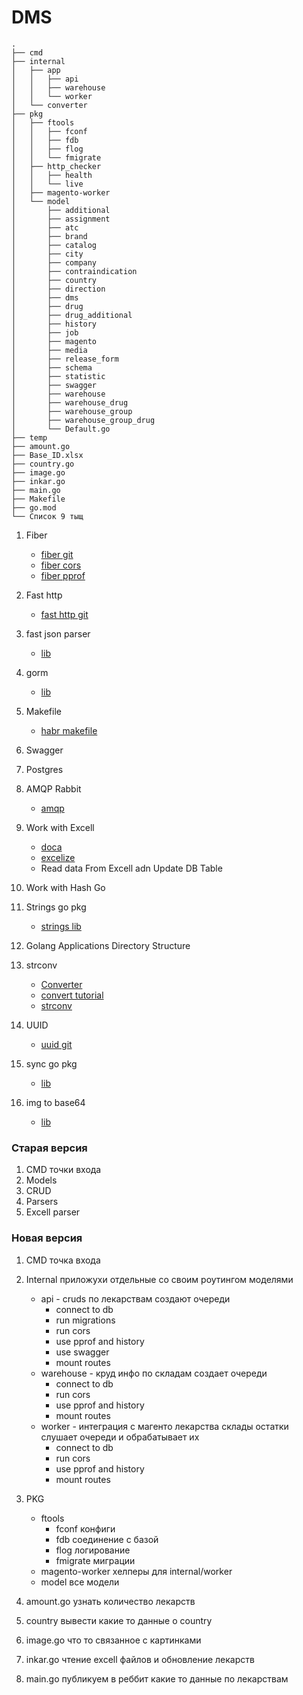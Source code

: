 # DMS

    .
    ├── cmd
    ├── internal       
    │   ├── app        
    │   │   ├── api
    │   │   ├── warehouse
    │   │   └── worker
    │   └── converter
    ├── pkg
    │   ├── ftools
    │   │   ├── fconf
    │   │   ├── fdb
    │   │   ├── flog
    │   │   └── fmigrate
    │   ├── http_checker
    │   │   ├── health
    │   │   └── live
    │   ├── magento-worker
    │   └── model
    │       ├── additional
    │       ├── assignment
    │       ├── atc
    │       ├── brand
    │       ├── catalog
    │       ├── city
    │       ├── company
    │       ├── contraindication
    │       ├── country
    │       ├── direction
    │       ├── dms
    │       ├── drug
    │       ├── drug_additional
    │       ├── history
    │       ├── job
    │       ├── magento
    │       ├── media
    │       ├── release_form
    │       ├── schema
    │       ├── statistic
    │       ├── swagger
    │       ├── warehouse
    │       ├── warehouse_drug
    │       ├── warehouse_group
    │       ├── warehouse_group_drug
    │       └── Default.go
    ├── temp
    ├── amount.go
    ├── Base_ID.xlsx
    ├── country.go
    ├── image.go
    ├── inkar.go
    ├── main.go
    ├── Makefile
    ├── go.mod
    └── Список 9 тыщ


1. Fiber
    * [fiber git](github.com/gofiber/fiber/v2)
    * [fiber cors](github.com/gofiber/fiber/v2/middleware/cors)
    * [fiber pprof](github.com/gofiber/fiber/v2/middleware/pprof)
2. Fast http
    * [fast http git](github.com/valyala/fasthttp)
3. fast json parser
    * [lib](github.com/valyala/fastjson)
4. gorm
    * [lib](gorm.io/gorm)


1. Makefile
    * [habr makefile](https://habr.com/ru/post/461467/)
2. Swagger
4. Postgres
5. AMQP Rabbit
    * [amqp](github.com/streadway/amqp)
6. Work with Excell
    * [doca](https://xuri.me/excelize/ru/base/installation.html#install) 
    * [excelize](https://github.com/360EntSecGroup-Skylar/excelize) 
    * Read data From Excell adn Update DB Table 
7. Work with Hash Go
8. Strings go pkg
    * [strings lib](https://golang.org/pkg/strings/)
9. Golang Applications Directory Structure
10. strconv
    * [Converter](https://replit.com/@Avutzhan/DMSConverter#main.go)
    * [convert tutorial](https://golangify.com/string-in-number#:~:text=ParseInt()%20%D0%B8%20ParseFloat()%20%D0%B4%D0%BB%D1%8F%20%D0%BA%D0%BE%D0%BD%D0%B2%D0%B5%D1%80%D1%82%D0%B0%D1%86%D0%B8%D0%B8%20%D1%81%D1%82%D1%80%D0%BE%D0%BA%D0%B8%20%D0%B2%20%D1%87%D0%B8%D1%81%D0%BB%D0%BE&text=%D0%A4%D1%83%D0%BD%D0%BA%D1%86%D0%B8%D1%8F%20ParseFloat%20%D0%BA%D0%BE%D0%BD%D0%B2%D0%B5%D1%80%D1%82%D0%B8%D1%80%D1%83%D0%B5%D1%82%20%D1%81%D1%82%D1%80%D0%BE%D0%BA%D1%83%20%D0%B2%20%D1%87%D0%B8%D1%81%D0%BB%D0%BE%20%D0%B2%D0%B5%D1%89%D0%B5%D1%81%D1%82%D0%B2%D0%B5%D0%BD%D0%BD%D0%BE%D0%B3%D0%BE%20%D1%82%D0%B8%D0%BF%D0%B0%20float.) 
    * [strconv](https://golang.org/pkg/strconv/)
12. UUID 
    * [uuid git](https://github.com/satori/go.uuid) 
13. sync go pkg
    * [lib](https://golang.org/pkg/sync/)
14. img to base64
    * [lib](https://github.com/polds/imgbase64)
    
### Старая версия
1. CMD точки входа
2. Models
3. CRUD
4. Parsers
5. Excell parser

### Новая версия
1. CMD точка входа
2. Internal приложухи отдельные со своим роутингом моделями
    * api - cruds по лекарствам создают очереди
        * connect to db
        * run migrations
        * run cors
        * use pprof and history
        * use swagger
        * mount routes
    * warehouse - круд инфо по складам создает очереди
        * connect to db
        * run cors
        * use pprof and history
        * mount routes
    * worker - интеграция с магенто лекарства склады остатки слушает очереди и обрабатывает их 
        * connect to db
        * run cors
        * use pprof and history
        * mount routes
    
3. PKG
    * ftools
        * fconf конфиги 
        * fdb соединение с базой
        * flog логирование
        * fmigrate миграции
    * magento-worker хелперы для internal/worker
    * model все модели

4. amount.go узнать количество лекарств
5. country вывести какие то данные о country
6. image.go что то связанное с картинками
7. inkar.go чтение excell файлов и обновление лекарств
8. main.go публикуем в реббит какие то данные по лекарствам

